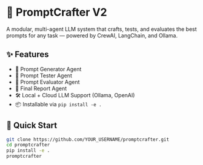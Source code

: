 # 🧪 PromptCrafter V2

A modular, multi-agent LLM system that crafts, tests, and evaluates the best prompts for any task — powered by CrewAI, LangChain, and Ollama.

## ✨ Features

- 🔧 Prompt Generator Agent
- 🧪 Prompt Tester Agent
- 🧠 Prompt Evaluator Agent
- 📝 Final Report Agent
- 🛠️ Local + Cloud LLM Support (Ollama, OpenAI)
- 📦 Installable via `pip install -e .`

## 🚀 Quick Start

```bash
git clone https://github.com/YOUR_USERNAME/promptcrafter.git
cd promptcrafter
pip install -e .
promptcrafter

